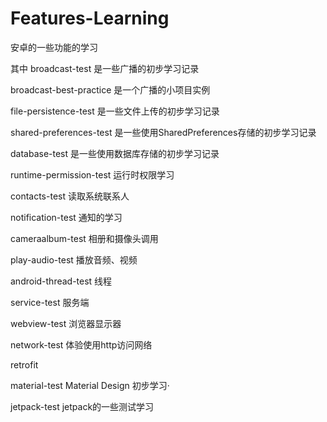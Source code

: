 # Features-Learning
安卓的一些功能的学习

其中
broadcast-test 是一些广播的初步学习记录

broadcast-best-practice 是一个广播的小项目实例

file-persistence-test 是一些文件上传的初步学习记录

shared-preferences-test  是一些使用SharedPreferences存储的初步学习记录

database-test  是一些使用数据库存储的初步学习记录

runtime-permission-test 运行时权限学习

contacts-test  读取系统联系人

notification-test 通知的学习

cameraalbum-test 相册和摄像头调用

play-audio-test 播放音频、视频

android-thread-test  线程

service-test  服务端

webview-test  浏览器显示器

network-test  体验使用http访问网络

retrofit

material-test  Material Design 初步学习·

jetpack-test  jetpack的一些测试学习






